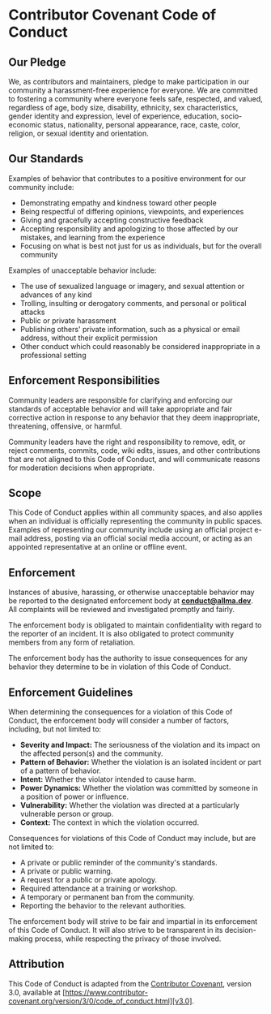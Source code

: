 # Contributor Covenant Code of Conduct

## Our Pledge

We, as contributors and maintainers, pledge to make participation in our community a harassment-free experience for everyone. We are committed to fostering a community where everyone feels safe, respected, and valued, regardless of age, body size, disability, ethnicity, sex characteristics, gender identity and expression, level of experience, education, socio-economic status, nationality, personal appearance, race, caste, color, religion, or sexual identity and orientation.

## Our Standards

Examples of behavior that contributes to a positive environment for our community include:

*   Demonstrating empathy and kindness toward other people
*   Being respectful of differing opinions, viewpoints, and experiences
*   Giving and gracefully accepting constructive feedback
*   Accepting responsibility and apologizing to those affected by our mistakes, and learning from the experience
*   Focusing on what is best not just for us as individuals, but for the overall community

Examples of unacceptable behavior include:

*   The use of sexualized language or imagery, and sexual attention or advances of any kind
*   Trolling, insulting or derogatory comments, and personal or political attacks
*   Public or private harassment
*   Publishing others' private information, such as a physical or email address, without their explicit permission
*   Other conduct which could reasonably be considered inappropriate in a professional setting

## Enforcement Responsibilities

Community leaders are responsible for clarifying and enforcing our standards of acceptable behavior and will take appropriate and fair corrective action in response to any behavior that they deem inappropriate, threatening, offensive, or harmful.

Community leaders have the right and responsibility to remove, edit, or reject comments, commits, code, wiki edits, issues, and other contributions that are not aligned to this Code of Conduct, and will communicate reasons for moderation decisions when appropriate.

## Scope

This Code of Conduct applies within all community spaces, and also applies when an individual is officially representing the community in public spaces. Examples of representing our community include using an official project e-mail address, posting via an official social media account, or acting as an appointed representative at an online or offline event.

## Enforcement

Instances of abusive, harassing, or otherwise unacceptable behavior may be reported to the designated enforcement body at **conduct@allma.dev**. All complaints will be reviewed and investigated promptly and fairly.

The enforcement body is obligated to maintain confidentiality with regard to the reporter of an incident. It is also obligated to protect community members from any form of retaliation.

The enforcement body has the authority to issue consequences for any behavior they determine to be in violation of this Code of Conduct.

## Enforcement Guidelines

When determining the consequences for a violation of this Code of Conduct, the enforcement body will consider a number of factors, including, but not limited to:

*   **Severity and Impact:** The seriousness of the violation and its impact on the affected person(s) and the community.
*   **Pattern of Behavior:** Whether the violation is an isolated incident or part of a pattern of behavior.
*   **Intent:** Whether the violator intended to cause harm.
*   **Power Dynamics:** Whether the violation was committed by someone in a position of power or influence.
*   **Vulnerability:** Whether the violation was directed at a particularly vulnerable person or group.
*   **Context:** The context in which the violation occurred.

Consequences for violations of this Code of Conduct may include, but are not limited to:

*   A private or public reminder of the community's standards.
*   A private or public warning.
*   A request for a public or private apology.
*   Required attendance at a training or workshop.
*   A temporary or permanent ban from the community.
*   Reporting the behavior to the relevant authorities.

The enforcement body will strive to be fair and impartial in its enforcement of this Code of Conduct. It will also strive to be transparent in its decision-making process, while respecting the privacy of those involved.

## Attribution

This Code of Conduct is adapted from the [Contributor Covenant][homepage], version 3.0, available at [https://www.contributor-covenant.org/version/3/0/code_of_conduct.html][v3.0].

[homepage]: https://www.contributor-covenant.org
[v3.0]: https://www.contributor-covenant.org/version/3/0/code_of_conduct.html
